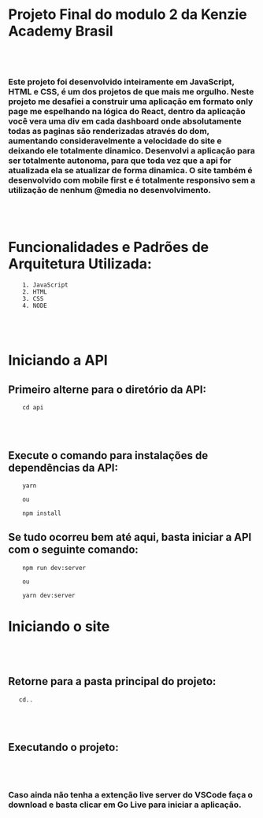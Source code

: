 # Projeto Final do modulo 2 da Kenzie Academy Brasil

<br></br>

### Este projeto foi desenvolvido inteiramente em JavaScript, HTML e CSS, é um dos projetos de que mais me orgulho. Neste projeto me desafiei a construir uma aplicação em formato only page me espelhando na lógica do React, dentro da aplicação você vera uma div em cada dashboard onde absolutamente todas as paginas são renderizadas através do dom, aumentando consideravelmente a velocidade do site e deixando ele totalmente dinamico. Desenvolvi a aplicação para ser totalmente autonoma, para que toda vez que a api for atualizada ela se atualizar de forma dinamica. O site também é desenvolvido com mobile first e é totalmente responsivo sem a utilização de nenhum @media no desenvolvimento.
<br></br>

# Funcionalidades e Padrões de Arquitetura Utilizada:

```
    1. JavaScript
    2. HTML
    3. CSS
    4. NODE
```

<br></br>

# Iniciando a API

## Primeiro alterne para o diretório da API:

```
    cd api
```
<br></br>

## Execute o comando para instalações de dependências da API:

```
    yarn

    ou

    npm install
```

## Se tudo ocorreu bem até aqui, basta iniciar a API com o seguinte comando:

```
    npm run dev:server

    ou

    yarn dev:server
```

# Iniciando o site

<br></br>

## Retorne para a pasta principal do projeto:

```
   cd..  
```
<br></br>

## Executando o projeto:

<br></br>

### Caso ainda não tenha a extenção live server do VSCode faça o download e basta clicar em Go Live para iniciar a aplicação.